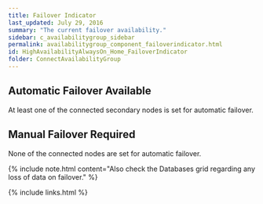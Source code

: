 ```yaml
---
title: Failover Indicator
last_updated: July 29, 2016
summary: "The current failover availability."
sidebar: c_availabilitygroup_sidebar
permalink: availabilitygroup_component_failoverindicator.html
id: HighAvailabilityAlwaysOn_Home_FailoverIndicator
folder: ConnectAvailabilityGroup
---
```




## Automatic Failover Available 

At least one of the connected secondary nodes is set for automatic failover.

## Manual Failover Required

None of the connected nodes are set for automatic failover.

{% include note.html content="Also check the Databases grid regarding any loss of data on failover." %}


{% include links.html %}
